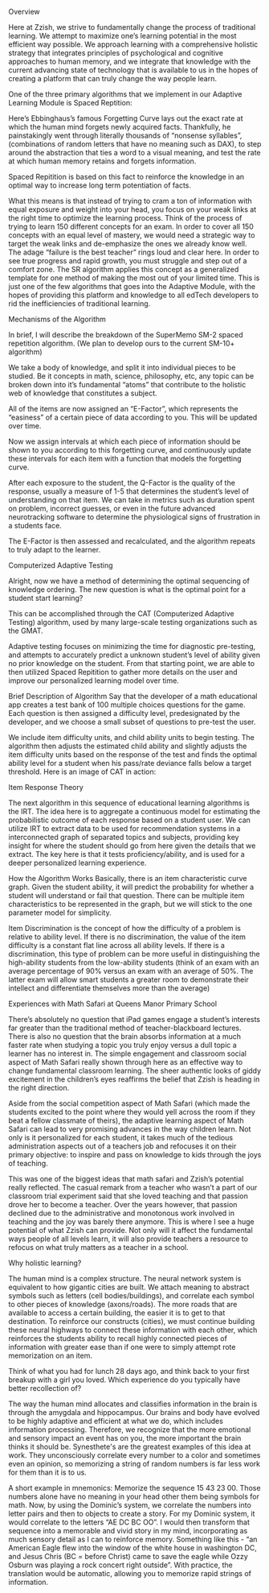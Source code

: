 Overview


Here at Zzish, we strive to fundamentally change the process of traditional learning. We attempt to maximize one’s learning potential in the most efficient way possible. We approach learning with a comprehensive holistic strategy that integrates principles of psychological and cognitive approaches to human memory, and we integrate that knowledge with the current advancing state of technology that is available to us in the hopes of creating a platform that can truly change the way people learn.

One of the three primary algorithms that we implement in our Adaptive Learning Module is Spaced Reptition:


Here’s Ebbinghaus’s famous Forgetting Curve lays out the exact rate at which the human mind forgets newly acquired facts. Thankfully, he painstakingly went through literally thousands of “nonsense syllables”, (combinations of random letters that have no meaning such as DAX), to step around the abstraction that ties a word to a visual meaning, and test the rate at which human memory retains and forgets information. 

Spaced Repitition is based on this fact to reinforce the knowledge in an optimal way to increase long term potentiation of facts. 

What this means is that instead of trying to cram a ton of information with equal exposure and weight into your head, you focus on your weak links at the right time to optimize the learning process. Think of the process of trying to learn 150 different concepts for an exam. In order to cover all 150 concepts with an equal level of mastery, we would need a strategic way to target the weak links and de-emphasize the ones we already know well. The adage “failure is the best teacher” rings loud and clear here. In order to see true progress and rapid growth, you must struggle and step out of a comfort zone. The SR algorithm applies this concept as a generalized template for one method of making the most out of your limited time. This is just one of the few algorithms that goes into the Adaptive Module, with the hopes of providing this platform and knowledge to all edTech developers to rid the inefficiencies of traditional learning. 


Mechanisms of the Algorithm


In brief, I will describe the breakdown of the SuperMemo SM-2 spaced repetition algorithm. (We plan to develop ours to the current SM-10+ algorithm)

We take a body of knowledge, and split it into individual pieces to be studied. Be it concepts in math, science, philosophy, etc, any topic can be broken down into it’s fundamental “atoms” that contribute to the holistic web of knowledge that constitutes a subject.

All of the items are now assigned an “E-Factor”, which represents the “easiness” of a certain piece of data according to you. This will be updated over time.

Now we assign intervals at which each piece of information should be shown to you according to this forgetting curve, and continuously update these intervals for each item with  a function that models the forgetting curve.

After each exposure to the student, the Q-Factor is the quality of the response, usually a measure of 1-5 that determines the student’s level of understanding on that item. We can take in metrics such as duration spent on problem, incorrect guesses, or even in the future advanced neurotracking software to determine the physiological signs of frustration in a students face.

The E-Factor is then assessed and recalculated, and the algorithm repeats to truly adapt to the learner. 

Computerized Adaptive Testing


Alright, now we have a method of determining the optimal sequencing of knowledge ordering. The new question is what is the optimal point for a student start learning?


This can be accomplished through the CAT (Computerized Adaptive Testing) algorithm, used by many large-scale testing organizations such as the GMAT. 

Adaptive testing focuses on minimizing the time for diagnostic pre-testing, and attempts to accurately predict a unknown student’s level of ability given no prior knowledge on the student. From that starting point, we are able to then utilized Spaced Repitition to gather more details on the user and improve our personalized learning model over time.

Brief Description of Algorithm
Say that the developer of a math educational app creates a test bank of 100 multiple choices questions for the game. Each question is then assigned a difficulty level, predesignated by the developer, and we choose a small subset of questions to pre-test the user. 

We include item difficulty units, and child ability units to begin testing. The algorithm then adjusts the estimated child ability and slightly adjusts the item difficulty units based on the response of the test and finds the optimal ability level for a student when his pass/rate deviance falls below a target threshold. Here is an image of CAT in action:




Item Response Theory


The next algorithm in this sequence of educational learning algorithms is the IRT. The idea here is to aggregate a continuous model for estimating the probabilistic outcome of each response based on a student user. We can utilize IRT to extract data to be used for recommendation systems in a interconnected graph of separated topics and subjects, providing key insight for where the student should go from here given the details that we extract. The key here is that it tests proficiency/ability, and is used for a deeper personalized learning experience. 

How the Algorithm Works
Basically, there is an item characteristic curve graph. Given the student ability, it will predict the probability for whether a student will understand or fail that question. There can be multiple item characteristics to be represented in the graph, but we will stick to the one parameter model for simplicity. 

Item Discrimination is the concept of how the difficulty of a problem is relative to ability level. If there is no discrimination, the value of the item difficulty is a constant flat line across all ability levels. If there is a discrimination, this type of problem can be more useful in distinguishing the high-ability students from the low-ability students (think of an exam with an average percentage of 90% versus an exam with an average of 50%. The latter exam will allow smart students a greater room to demonstrate their intellect and differentiate themselves more than the average)




Experiences with Math Safari at Queens Manor Primary School


There’s absolutely no question that iPad games engage a student’s interests far greater than the traditional method of teacher-blackboard lectures. There is also no question that the brain absorbs information at a much faster rate when studying a topic you truly enjoy versus a dull topic a learner has no interest in. The simple engagement and classroom social aspect of Math Safari really shown through here as an effective way to change fundamental classroom learning. The sheer authentic looks of giddy excitement in the children’s eyes reaffirms the belief that Zzish is heading in the right direction.

Aside from the social competition aspect of Math Safari (which made the students excited to the point where they would yell across the room if they beat a fellow classmate of theirs), the adaptive learning aspect of Math Safari can lead to very promising advances in the way children learn. Not only is it personalized for each student, it takes much of the tedious administration aspects out of a teachers job and refocuses it on their primary objective: to inspire and pass on knowledge to kids through the joys of teaching. 

This was one of the biggest ideas that math safari and Zzish’s potential really reflected. The casual remark from a teacher who wasn’t a part of our classroom trial experiment said that she loved teaching and that passion drove her to become a teacher. Over the years however, that passion declined due to the administrative and monotonous work involved in teaching and the joy was barely there anymore. This is where I see a huge potential of what Zzish can provide. Not only will it affect the fundamental ways people of all levels learn, it will also provide teachers a resource to refocus on what truly matters as a teacher in a school. 




Why holistic learning? 


The human mind is a complex structure. The neural network system is equivalent to how gigantic cities are built. We attach meaning to abstract symbols such as letters (cell bodies/buildings), and correlate each symbol to other pieces of knowledge (axons/roads). The more roads that are available to access a certain building, the easier it is to get to that destination. To reinforce our constructs (cities), we must continue building these neural highways to connect these information with each other, which reinforces the students ability to recall highly connected pieces of information with greater ease than if one were to simply attempt rote memorization on an item. 

Think of what you had for lunch 28 days ago, and think back to your first breakup with a girl you loved. Which experience do you typically have better recollection of?

The way the human mind allocates and classifies information in the brain is through the amygdala and hippocampus. Our brains and body have evolved to be highly adaptive and efficient at what we do, which includes information processing. Therefore, we recognize that the more emotional and sensory impact an event has on you, the more important the brain thinks it should be. Synesthete's are the greatest examples of this idea at work. They unconsciously correlate every number to a color and sometimes even an opinion, so memorizing a string of random numbers is far less work for them than it is to us. 

A short example in mnemonics: Memorize the sequence 15 43 23 00. Those numbers alone have no meaning in your head other them being symbols for math. Now, by using the Dominic’s system, we correlate the numbers into letter pairs and then to objects to create a story. For my Dominic system, it would correlate to the letters “AE DC BC OO”. I would then transform that sequence into a memorable and vivid story in my mind, incorporating as much sensory detail as I can to reinforce memory. Something like this - “an American Eagle flew into the window of the white house in washington DC, and Jesus Chris (BC = before Christ) came to save the eagle while Ozzy Osburn was playing a rock concert right outside”. With practice, the translation would be automatic, allowing you to memorize rapid strings of information.


